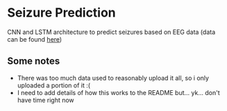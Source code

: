 # Seizure Prediction
CNN and LSTM architecture to predict seizures based on EEG data (data can be found [here](https://www.epilepsyecosystem.org))


## Some notes
- There was too much data used to reasonably upload it all, so i only uploaded a portion of it :(
- I need to add details of how this works to the README but... yk... don't have time right now
